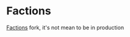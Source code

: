 # Factions

[Factions](https://github.com/drtshock/Factions) fork, it's not mean to be in production